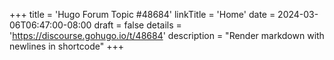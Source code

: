 +++
title = 'Hugo Forum Topic #48684'
linkTitle = 'Home'
date = 2024-03-06T06:47:00-08:00
draft = false
details = 'https://discourse.gohugo.io/t/48684'
description = "Render markdown with newlines in shortcode"
+++
